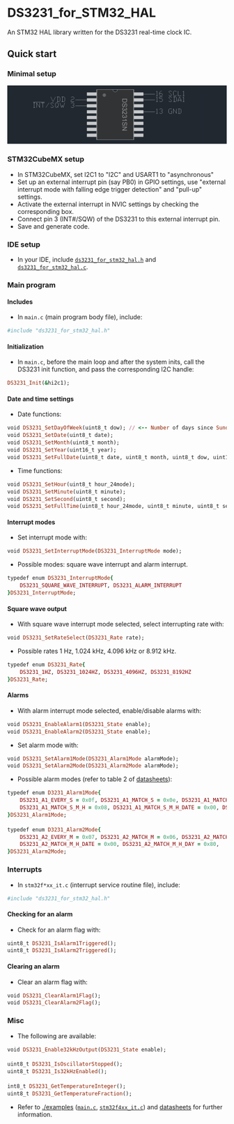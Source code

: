 # DS3231_for_STM32_HAL
An STM32 HAL library written for the DS3231 real-time clock IC.

## Quick start
### Minimal setup
![Setup](./examples/images/minimal_connections.bmp)

### STM32CubeMX setup
* In STM32CubeMX, set I2C1 to "I2C" and USART1 to "asynchronous"
* Set up an external interrupt pin (say PB0) in GPIO settings, use "external interrupt mode with falling edge trigger detection" and "pull-up" settings.
* Activate the external interrupt in NVIC settings by checking the corresponding box.
* Connect pin 3 (INT#/SQW) of the DS3231 to this external interrupt pin.
* Save and generate code.

### IDE setup
* In your IDE, include [`ds3231_for_stm32_hal.h`](./ds3231_for_stm32_hal.h) and [`ds3231_for_stm32_hal.c`](./ds3231_for_stm32_hal.c).

### Main program
#### Includes
* In `main.c` (main program body file), include:
```ruby
#include "ds3231_for_stm32_hal.h"
```

#### Initialization
* In `main.c`, before the main loop and after the system inits, call the DS3231 init function, and pass the corresponding I2C handle:
 ```ruby
DS3231_Init(&hi2c1);
 ```
#### Date and time settings
* Date functions:
```ruby
void DS3231_SetDayOfWeek(uint8_t dow); // <-- Number of days since Sunday, 1 to 7.
void DS3231_SetDate(uint8_t date);
void DS3231_SetMonth(uint8_t month);
void DS3231_SetYear(uint16_t year);
void DS3231_SetFullDate(uint8_t date, uint8_t month, uint8_t dow, uint16_t year);
```
* Time functions:
```ruby
void DS3231_SetHour(uint8_t hour_24mode);
void DS3231_SetMinute(uint8_t minute);
void DS3231_SetSecond(uint8_t second);
void DS3231_SetFullTime(uint8_t hour_24mode, uint8_t minute, uint8_t second);
```

#### Interrupt modes
* Set interrupt mode with:
```ruby
void DS3231_SetInterruptMode(DS3231_InterruptMode mode);
```
* Possible modes: square wave interrupt and alarm interrupt.
```ruby
typedef enum DS3231_InterruptMode{
    DS3231_SQUARE_WAVE_INTERRUPT, DS3231_ALARM_INTERRUPT
}DS3231_InterruptMode;
```
#### Square wave output
* With square wave interrupt mode selected, select interrupting rate with:
```ruby
void DS3231_SetRateSelect(DS3231_Rate rate);
```
* Possible rates 1 Hz, 1.024 kHz, 4.096 kHz or 8.912 kHz.
```ruby
typedef enum DS3231_Rate{
	DS3231_1HZ, DS3231_1024HZ, DS3231_4096HZ, DS3231_8192HZ
}DS3231_Rate;
```

#### Alarms
* With alarm interrupt mode selected, enable/disable alarms with:
```ruby
void DS3231_EnableAlarm1(DS3231_State enable);
void DS3231_EnableAlarm2(DS3231_State enable);
```
* Set alarm mode with:
```ruby
void DS3231_SetAlarm1Mode(DS3231_Alarm1Mode alarmMode);
void DS3231_SetAlarm2Mode(DS3231_Alarm2Mode alarmMode);
```
* Possible alarm modes (refer to table 2 of [datasheets](https://datasheets.maximintegrated.com/en/ds/DS3231.pdf)):
```ruby
typedef enum D3231_Alarm1Mode{
    DS3231_A1_EVERY_S = 0x0f, DS3231_A1_MATCH_S = 0x0e, DS3231_A1_MATCH_S_M = 0x0c,
    DS3231_A1_MATCH_S_M_H = 0x08, DS3231_A1_MATCH_S_M_H_DATE = 0x00, DS3231_A1_MATCH_S_M_H_DAY = 0x80,
}DS3231_Alarm1Mode;

typedef enum D3231_Alarm2Mode{
    DS3231_A2_EVERY_M = 0x07, DS3231_A2_MATCH_M = 0x06, DS3231_A2_MATCH_M_H = 0x04,
    DS3231_A2_MATCH_M_H_DATE = 0x00, DS3231_A2_MATCH_M_H_DAY = 0x80,
}DS3231_Alarm2Mode;
```

 ### Interrupts
 * In `stm32f*xx_it.c` (interrupt service routine file), include:
```ruby
#include "ds3231_for_stm32_hal.h"
```
 #### Checking for an alarm
 * Check for an alarm flag with:
 ```ruby
uint8_t DS3231_IsAlarm1Triggered();
uint8_t DS3231_IsAlarm2Triggered();
 ```
 #### Clearing an alarm
 * Clear an alarm flag with:
 ```ruby
 void DS3231_ClearAlarm1Flag();
 void DS3231_ClearAlarm2Flag();
 ```
 
 ### Misc
 * The following are available:
 ```ruby
 void DS3231_Enable32kHzOutput(DS3231_State enable);

uint8_t DS3231_IsOscillatorStopped();
uint8_t DS3231_Is32kHzEnabled();

int8_t DS3231_GetTemperatureInteger();
uint8_t DS3231_GetTemperatureFraction();
 ```
* Refer to [./examples](./examples) ([`main.c`](./examples/main.c), [`stm32f4xx_it.c`](./examples/stm32f4xx_it.c)) and [datasheets](https://datasheets.maximintegrated.com/en/ds/DS3231.pdf) for further information.
